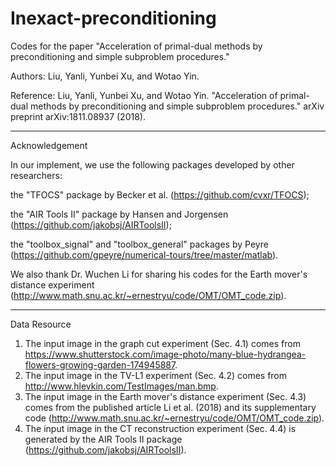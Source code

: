 # Inexact-preconditioning

Codes for the paper "Acceleration of primal-dual methods by preconditioning and simple subproblem procedures."

Authors: 
Liu, Yanli, Yunbei Xu, and Wotao Yin. 

Reference: 
Liu, Yanli, Yunbei Xu, and Wotao Yin. "Acceleration of primal-dual methods by preconditioning and simple subproblem procedures." arXiv preprint arXiv:1811.08937 (2018).

***************************************************
Acknowledgement

In our implement, we use the following packages developed by other researchers:

the "TFOCS" package by Becker et al. (https://github.com/cvxr/TFOCS);

the "AIR Tools II" package by Hansen and Jorgensen (https://github.com/jakobsj/AIRToolsII);

the "toolbox_signal" and "toolbox_general" packages by Peyre (https://github.com/gpeyre/numerical-tours/tree/master/matlab).

We also thank Dr. Wuchen Li for sharing his codes for the Earth mover's distance experiment (http://www.math.snu.ac.kr/~ernestryu/code/OMT/OMT_code.zip).

****************************************************

Data Resource
1. The input image in the graph cut experiment (Sec. 4.1) comes from https://www.shutterstock.com/image-photo/many-blue-hydrangea-flowers-growing-garden-174945887.
2. The input image in the TV-L1 experiment (Sec. 4.2) comes from http://www.hlevkin.com/TestImages/man.bmp.
3. The input image in the Earth mover's distance experiment (Sec. 4.3) comes from the published article Li et al. (2018) and its supplementary code (http://www.math.snu.ac.kr/~ernestryu/code/OMT/OMT_code.zip).
4. The input image in the CT reconstruction experiment (Sec. 4.4) is generated by the AIR Tools II package (https://github.com/jakobsj/AIRToolsII).
